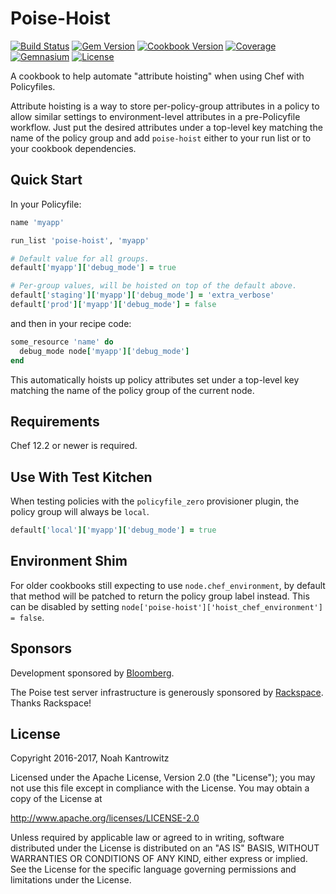 # Poise-Hoist

[![Build Status](https://img.shields.io/travis/poise/poise-hoist.svg)](https://travis-ci.org/poise/poise-hoist)
[![Gem Version](https://img.shields.io/gem/v/poise-hoist.svg)](https://rubygems.org/gems/poise-hoist)
[![Cookbook Version](https://img.shields.io/cookbook/v/poise-hoist.svg)](https://supermarket.chef.io/cookbooks/poise-hoist)
[![Coverage](https://img.shields.io/codecov/c/github/poise/poise-hoist.svg)](https://codecov.io/github/poise/poise-hoist)
[![Gemnasium](https://img.shields.io/gemnasium/poise/poise-hoist.svg)](https://gemnasium.com/poise/poise-hoist)
[![License](https://img.shields.io/badge/license-Apache_2-blue.svg)](https://www.apache.org/licenses/LICENSE-2.0)

A cookbook to help automate "attribute hoisting" when using Chef with Policyfiles.

Attribute hoisting is a way to store per-policy-group attributes in a policy to
allow similar settings to environment-level attributes in a pre-Policyfile
workflow. Just put the desired attributes under a top-level key matching the
name of the policy group and add `poise-hoist` either to your run list or to
your cookbook dependencies.

## Quick Start

In your Policyfile:

```ruby
name 'myapp'

run_list 'poise-hoist', 'myapp'

# Default value for all groups.
default['myapp']['debug_mode'] = true

# Per-group values, will be hoisted on top of the default above.
default['staging']['myapp']['debug_mode'] = 'extra_verbose'
default['prod']['myapp']['debug_mode'] = false
```

and then in your recipe code:

```ruby
some_resource 'name' do
  debug_mode node['myapp']['debug_mode']
end
```

This automatically hoists up policy attributes set under a top-level key
matching the name of the policy group of the current node.

## Requirements

Chef 12.2 or newer is required.

## Use With Test Kitchen

When testing policies with the `policyfile_zero` provisioner plugin, the policy
group will always be `local`.

```ruby
default['local']['myapp']['debug_mode'] = true
```

## Environment Shim

For older cookbooks still expecting to use `node.chef_environment`, by default
that method will be patched to return the policy group label instead. This can
be disabled by setting `node['poise-hoist']['hoist_chef_environment'] = false`.

## Sponsors

Development sponsored by [Bloomberg](http://www.bloomberg.com/company/technology/).

The Poise test server infrastructure is generously sponsored by [Rackspace](https://rackspace.com/). Thanks Rackspace!

## License

Copyright 2016-2017, Noah Kantrowitz

Licensed under the Apache License, Version 2.0 (the "License");
you may not use this file except in compliance with the License.
You may obtain a copy of the License at

http://www.apache.org/licenses/LICENSE-2.0

Unless required by applicable law or agreed to in writing, software
distributed under the License is distributed on an "AS IS" BASIS,
WITHOUT WARRANTIES OR CONDITIONS OF ANY KIND, either express or implied.
See the License for the specific language governing permissions and
limitations under the License.
